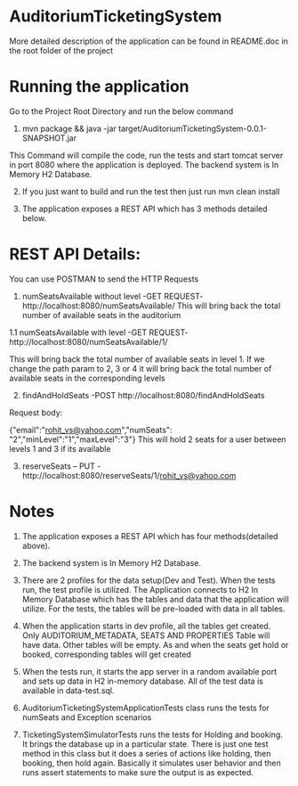 # AuditoriumTicketingSystem

More detailed description of the application can be found in README.doc in the root folder of the project

# Running the application

Go to the Project Root Directory and run the below command

1)	mvn package && java -jar target/AuditoriumTicketingSystem-0.0.1-SNAPSHOT.jar

This Command will compile the code, run the tests and start tomcat server in port 8080 where the application is deployed. The backend system is In Memory H2 Database.

2)	If you just want to build and run the test then just run mvn clean install

3)	The application exposes a REST API which has 3 methods detailed below.

# REST API Details:
You can use POSTMAN to send the HTTP Requests 
1)	numSeatsAvailable without level -GET REQUEST-  http://localhost:8080/numSeatsAvailable/
This will bring back the total number of available seats in the auditorium

1.1	numSeatsAvailable with level  -GET REQUEST- http://localhost:8080/numSeatsAvailable/1/

This will bring back the total number of available seats in level 1. If we change the path param to 2, 3 or 4 it will bring back the total number of available seats in the corresponding levels

2)	findAndHoldSeats -POST http://localhost:8080/findAndHoldSeats 

Request body:

{"email":"rohit_vs@yahoo.com","numSeats": "2","minLevel":"1","maxLevel":"3"}
	This will hold 2 seats for a user between levels 1 and 3 if its available
	
3)	reserveSeats – PUT - http://localhost:8080/reserveSeats/1/rohit_vs@yahoo.com

# Notes

1)	The application exposes a REST API which has four methods(detailed above).
2)	The backend system is In Memory H2 Database.

3)	There are 2 profiles for the data setup(Dev and Test). When the tests run, the test profile is utilized. The Application connects to H2 In Memory Database which has the tables and data that the application will utilize. For the tests, the tables will be pre-loaded with data in all tables.

4)	When the application starts in dev profile, all the tables get created. Only AUDITORIUM_METADATA, SEATS AND PROPERTIES Table will have data. Other tables will be empty. As and when the seats get hold or booked, corresponding tables will get created

5)	When the tests run, it starts the app server in a random available port and sets up data in H2  in-memory database. All of the test data is available in data-test.sql. 

6)	AuditoriumTicketingSystemApplicationTests class runs the tests for numSeats and Exception scenarios
7)	TicketingSystemSimulatorTests runs the tests for Holding and booking. It brings the database up in a particular state. There is just one test method in this class but it does a series of actions like holding, then booking, then hold again. Basically it simulates user behavior and then runs assert statements to make sure the output is as expected.



